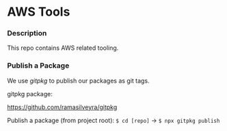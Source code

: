 # AWS Tools

### Description

This repo contains AWS related tooling.

### Publish a Package

We use _gitpkg_ to publish our packages as git tags.

gitpkg package:

https://github.com/ramasilveyra/gitpkg

Publish a package (from project root):
`$ cd [repo]` -> `$ npx gitpkg publish`
